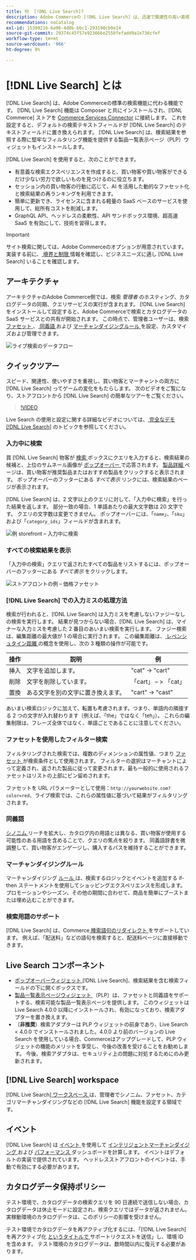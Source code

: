 ```yaml
---
title: 何  [!DNL Live Search]?
description: Adobe Commerceの [!DNL Live Search] は、迅速で関連性の高い直感的な検索エクスペリエンスを提供します。
recommendations: noCatalog
exl-id: 15399216-6a96-4d0b-bbc1-293190cb9e14
source-git-commit: 29374c45f57e923666e255bfefadd9a1e736cfef
workflow-type: tm+mt
source-wordcount: '966'
ht-degree: 0%

---
```


# [!DNL Live Search] とは

[!DNL Live Search] は、Adobe Commerceの標準の検索機能に代わる機能です。 [!DNL Live Search] 機能は Composer と共にインストールされ、[!DNL Commerce] ストアを [Commerce Services Connector](../landing/saas.md) に接続します。 これを設定すると、デフォルトの検索テキストフィールドが [!DNL Live Search] のテキストフィールドに置き換えられます。 [!DNL Live Search] は、検索結果を参照する際に堅牢なフィルタリング機能を提供する製品一覧表示ページ（PLP）ウィジェットもインストールします。

[!DNL Live Search] を使用すると、次のことができます。

- 有意義な検索エクスペリエンスを作成すると、買い物客や買い物客ができるだけ少ない労力で欲しいものを見つけるのに役立ちます。
- セッション内の買い物客の行動に応じて、AI を活用した動的なファセット化と検索結果の再ランキングを利用できます。
- 簡単に更新でき、ライセンスに含まれる軽量の SaaS ベースのサービスを使用して、総所有コストを削減します。
- GraphQL API、ヘッドレスの柔軟性、API サンドボックス環境、超高速 SaaS を有効にして、技術を習得します。

>[!IMPORTANT]
>
>サイト検索に関しては、Adobe Commerceのオプションが用意されています。 実装する前に、[ 境界と制限 ](boundaries-limits.md) 情報を確認し、ビジネスニーズに適し [!DNL Live Search] いることを確認します。

## アーキテクチャ

アーキテクチャのAdobe Commerce側では、検索 *管理者* のホスティング、カタログデータの同期、クエリサービスの実行が含まれます。 [!DNL Live Search] をインストールして設定すると、Adobe Commerceで検索とカタログデータの SaaS サービスとの共有が開始されます。 この時点で、管理者ユーザーは、検索 [ ファセット ](facets.md)、[ 同義語 ](synonyms.md) および [ マーチャンダイジングルール ](category-merch.md) を設定、カスタマイズおよび管理できます。

![ ライブ検索のデータフロー ](assets/ls-cs-data-flow.png)

## クイックツアー

スピード、関連性、使いやすさを重視し、買い物客とマーチャントの両方に [!DNL Live Search] ってゲームの変化をもたらします。 次のビデオをご覧になり、ストアフロントから [!DNL Live Search] の簡単なツアーをご覧ください。

>[!VIDEO](https://video.tv.adobe.com/v/3418797?learn=on)

Live Search の使用と設定に関する詳細なビデオについては、[ 完全なデモ  [!DNL Live Search]](https://experienceleague.adobe.com/en/docs/commerce-learn/tutorials/getting-started/capabilities/live-search-full-demonstration) のトピックを参照してください。

### 入力中に検索

買 [!DNL Live Search] 物客が [ 検索 ](https://experienceleague.adobe.com/en/docs/commerce-admin/catalog/catalog/search/search) ボックスにクエリを入力すると、検索結果の候補と、上位のサムネール画像が [ ポップオーバー ](storefront-popover.md) で応答されます。 [ 製品詳細 ](https://experienceleague.adobe.com/en/docs/commerce-admin/start/storefront/storefront) ページは、買い物客が推奨製品またはおすすめ製品をクリックすると表示されます。 ポップオーバーのフッターにある _すべて表示_ リンクには、検索結果のページが表示されます。

[!DNL Live Search] は、2 文字以上のクエリに対して、「入力中に検索」を行った結果を返します。 部分一致の場合、1 単語あたりの最大文字数は 20 文字です。 クエリの文字数は変更できません。 ポップオーバーには、「`name`」、「`sku`」および「`category_ids`」フィールドが含まれます。

![ 例 storefront – 入力中に検索 ](assets/storefront-search-as-you-type.png)

### すべての検索結果を表示

「入力中の検索」クエリで返されたすべての製品をリストするには、ポップオーバーのフッターにある _すべて表示_ をクリックします。

![ ストアフロントの例 – 価格ファセット ](assets/storefront-view-all-search-results.png)

### [!DNL Live Search] での入力ミスの処理方法

検索が行われると、[!DNL Live Search] は入力ミスを考慮しないファジーなしの検索を実行します。 結果が見つからない場合、[!DNL Live Search] は、マイナーな入力ミスを考慮した 2 番目のあいまい検索を実行します。 ファジー検索は、編集距離の最大値が 1 の場合に実行されます。 この編集距離は、[ レベンシュタイン距離 ](https://en.wikipedia.org/wiki/Levenshtein_distance) の概念を使用し、次の 3 種類の操作が可能です。

| 操作 | 説明 | 例 |
|---|---|---|
| 挿入 | 文字を追加します。 | &quot;cat&quot; -> &quot;cart&quot; |
| 削除 | 文字を削除しています。 | 「cart」 – > 「cat」 |
| 置換 | ある文字を別の文字に置き換えます。 | &quot;cart&quot; -> &quot;cast&quot; |

あいまい検索ロジックに加えて、転置も考慮されます。つまり、単語内の隣接する 2 つの文字が入れ替わります（例えば、「the」ではなく「teh」）。 これらの編集制限は、フレーズ全体ではなく、単語ごとであることに注意してください。

### ファセットを使用したフィルター検索

フィルタリングされた検索では、複数のディメンションの属性値、つまり [ ファセット ](facets.md) が検索条件として使用されます。 フィルターの選択はマーチャントによって定義され、返された製品に従って変更されます。最も一般的に使用されるファセットはリストの上部にピン留めされます。

ファセットを URL パラメーターとして使用：`http://yourwebsite.com?color=red`、ライブ検索では、これらの属性値に基づいて結果がフィルタリングされます。

### 同義語

[ シノニム ](synonyms.md) リーチを拡大し、カタログ内の用語とは異なる、買い物客が使用する可能性のある用語を含めることで、クエリの焦点を絞ります。 同義語辞書を微調整して、買い物客がエンゲージし、購入するパスを維持することができます。

### マーチャンダイジングルール

マーチャンダイジング [ ルール ](rules.md) は、検索するロジックとイベントを追加する if-then ステートメントを使用してショッピングエクスペリエンスを形成します。 プロモーションやシーズン、その他の期間に合わせて、商品を簡単にブーストまたは埋め込むことができます。

### 検索用語のサポート

[!DNL Live Search] は、Commerce[ 検索語句のリダイレクト ](https://experienceleague.adobe.com/en/docs/commerce-admin/catalog/catalog/search/search-terms) をサポートしています。 例えば、「配送料」などの語句を検索すると、配送料ページに直接移動できます。

## Live Search コンポーネント

- [ ポップオーバーウィジェット ](storefront-popover.md)[!DNL Live Search]、検索結果を含む検索フィールドの下に開くボックスです。
- [ 製品一覧表示ページウィジェット ](plp-styling.md) （PLP）は、ファセットと同義語をサポートする、検索可能な製品一覧表示ページを提供します。 このウィジェットは Live Search 4.0.0 以降にインストールされ、有効になっており、検索アダプターを置き換えます。
- （**非推奨**）検索アダプターは PLP ウィジェットの前身であり、Live Search &lt; 4.0.0 でインストールされました。4.0.0 より前のバージョンの Live Search を使用している場合、Commerceはアップグレードして、PLP ウィジェットの機能のメリットを享受し、今後の改善を受けることをお勧めします。 今後、検索アダプタは、セキュリティ上の問題に対処するためにのみ更新されます。

## [!DNL Live Search] workspace

[!DNL Live Search][ ワークスペース ](workspace.md) は、管理者でシノニム、ファセット、カテゴリマーチャンダイジングなどの [!DNL Live Search] 機能を設定する領域です。

## イベント

[!DNL Live Search] は [ イベント ](events.md) を使用して [ インテリジェントマーチャンダイジング ](category-merch.md) および [ パフォーマンス ](performance.md) ダッシュボードを計算します。 イベントはデフォルトの実装で提供されています。 ヘッドレスストアフロントのイベントは、手動で有効にする必要があります。

## カタログデータ保持ポリシー

テスト環境で、カタログデータの検索クエリを 90 日連続で送信しない場合、カタログデータは休止モードに設定され、検索クエリではデータが返されません。 実稼動環境のカタログデータは、このポリシーの影響を受けません。

テスト環境でカタログデータを再アクティブ化するには、「[!DNL Live Search] を再アクティブ化 [ というタイトルで ](https://experienceleague.adobe.com/en/docs/commerce-knowledge-base/kb/help-center-guide/magento-help-center-user-guide#experience-league-start-page) サポートリクエストを送信」し、環境 ID を含めます。 テスト環境のカタログデータは、数時間以内に復元する必要があります。
